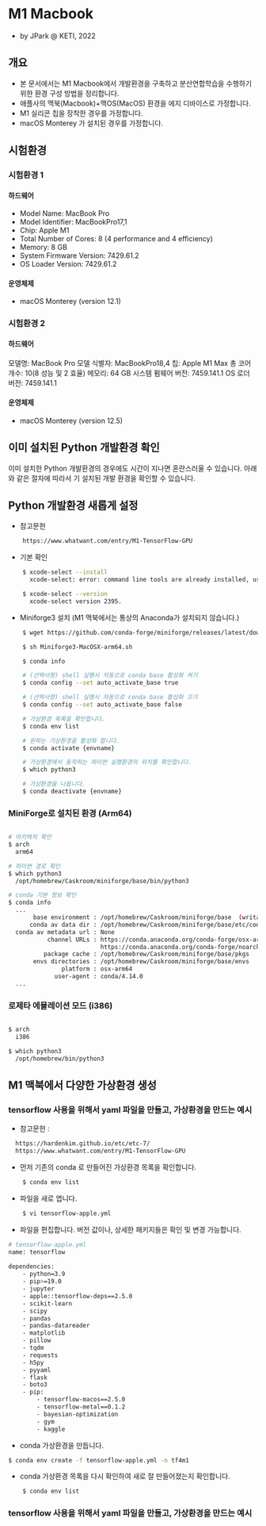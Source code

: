 # M1 Macbook

- by JPark @ KETI, 2022

## 개요
- 본 문서에서는 M1 Macbook에서 개발환경을 구축하고 분산연합학습을 수행하기 위한 환경 구성 방법을 정리합니다.
- 애플사의 맥북(Macbook)+맥OS(MacOS) 환경을 에지 디바이스로 가정합니다.
- M1 실리콘 칩을 장착한 경우를 가정합니다.
- macOS Monterey 가 설치된 경우를 가정합니다.


## 시험환경


### 시험환경 1
#### 하드웨어

- Model Name:	MacBook Pro
- Model Identifier:	MacBookPro17,1
- Chip:	Apple M1
- Total Number of Cores:	8 (4 performance and 4 efficiency)
- Memory:	8 GB
- System Firmware Version:	7429.61.2
- OS Loader Version:	7429.61.2


#### 운영체제

- macOS Monterey (version 12.1)

### 시험환경 2
#### 하드웨어
  모델명:	MacBook Pro
  모델 식별자:	MacBookPro18,4
  칩:	Apple M1 Max
  총 코어 개수:	10(8 성능 및 2 효율)
  메모리:	64 GB
  시스템 펌웨어 버전:	7459.141.1
  OS 로더 버전:	7459.141.1

#### 운영체제
- macOS Monterey (version 12.5)




## 이미 설치된 Python 개발환경 확인

이미 설치한 Python 개발환경의 경우에도 시간이 지나면 혼란스러울 수 있습니다.
아래와 같은 절차에 따라서 기 설치된 개발 환경을 확인할 수 있습니다.



## Python 개발환경 새롭게 설정

- 참고문헌 

```bash
    https://www.whatwant.com/entry/M1-TensorFlow-GPU
```

- 기본 확인

```bash
    $ xcode-select --install
      xcode-select: error: command line tools are already installed, use "Software Update" to install updates

    $ xcode-select --version
      xcode-select version 2395.
```

- Miniforge3 설치 (M1 맥북에서는 통상의 Anaconda가 설치되지 않습니다.)

```bash
    $ wget https://github.com/conda-forge/miniforge/releases/latest/download/Miniforge3-MacOSX-arm64.sh

    $ sh Miniforge3-MacOSX-arm64.sh

    $ conda info

    # (선택사항) shell 실행시 자동으로 conda base 활성화 켜기
    $ conda config --set auto_activate_base true

    # (선택사항) shell 실행시 자동으로 conda base 활성화 끄기
    $ conda config --set auto_activate_base false

    # 가상환경 목록을 확인합니다.
    $ conda env list

    # 원하는 가상환경을 활성화 합니다.
    $ conda activate {envname}

    # 가상환경에서 동작하는 파이썬 실행환경의 위치를 확인합니다.
    $ which python3

    # 가상환경을 나옵니다.
    $ conda deactivate {envname}
```


### MiniForge로 설치된 환경 (Arm64)

```bash

# 아키텍처 확인
$ arch
  arm64

# 파이썬 경로 확인
$ which python3
  /opt/homebrew/Caskroom/miniforge/base/bin/python3

# conda 기본 정보 확인
$ conda info
  ...
       base environment : /opt/homebrew/Caskroom/miniforge/base  (writable)
      conda av data dir : /opt/homebrew/Caskroom/miniforge/base/etc/conda
  conda av metadata url : None
           channel URLs : https://conda.anaconda.org/conda-forge/osx-arm64
                          https://conda.anaconda.org/conda-forge/noarch
          package cache : /opt/homebrew/Caskroom/miniforge/base/pkgs
       envs directories : /opt/homebrew/Caskroom/miniforge/base/envs
               platform : osx-arm64
             user-agent : conda/4.14.0
  ...


```

### 로제타 에뮬레이션 모드 (i386)

```bash

$ arch
  i386

$ which python3 
  /opt/homebrew/bin/python3

```



## M1 맥북에서 다양한 가상환경 생성

### tensorflow 사용을 위해서 yaml 파일을 만들고, 가상환경을 만드는 예시

- 참고문헌 : 
```bash
  https://hardenkim.github.io/etc/etc-7/
  https://www.whatwant.com/entry/M1-TensorFlow-GPU
```

- 먼저 기존의 conda 로 만들어진 가상환경 목록을 확인합니다.

```bash
    $ conda env list
```

- 파일을 새로 엽니다.

```bash
    $ vi tensorflow-apple.yml
```

- 파일을 편집합니다. 버전 값이나, 상세한 패키지들은 확인 및 변경 가능합니다.


```bash
# tensorflow-apple.yml
name: tensorflow
     
dependencies:
    - python=3.9
    - pip>=19.0
    - jupyter
    - apple::tensorflow-deps==2.5.0
    - scikit-learn
    - scipy
    - pandas
    - pandas-datareader
    - matplotlib
    - pillow
    - tqdm
    - requests
    - h5py
    - pyyaml
    - flask
    - boto3
    - pip:
        - tensorflow-macos==2.5.0
        - tensorflow-metal==0.1.2
        - bayesian-optimization
        - gym
        - kaggle

```


- conda 가상환경을 만듭니다.

```bash
$ conda env create -f tensorflow-apple.yml -n tf4m1
```



- conda 가상환경 목록을 다시 확인하여 새로 잘 만들어졌는지 확인합니다.

```bash
    $ conda env list
```




### tensorflow 사용을 위해서 yaml 파일을 만들고, 가상환경을 만드는 예시




